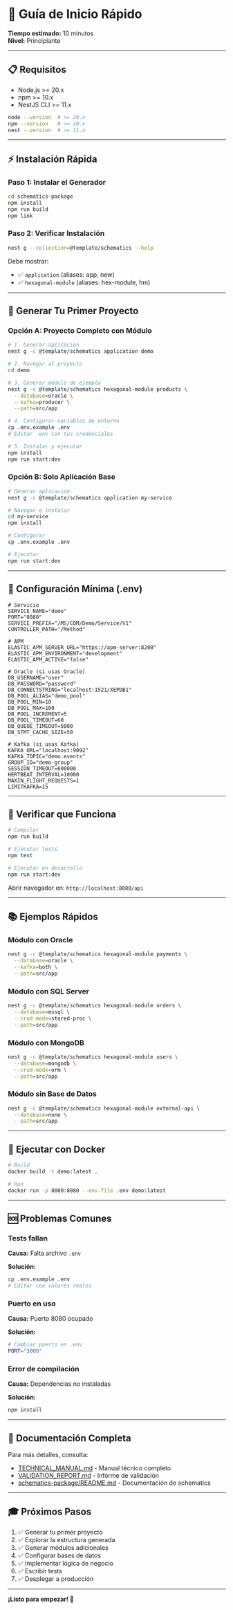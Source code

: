 # 🚀 Guía de Inicio Rápido

**Tiempo estimado:** 10 minutos  
**Nivel:** Principiante

---

## 📋 Requisitos

- Node.js >= 20.x
- npm >= 10.x
- NestJS CLI >= 11.x

```bash
node --version  # >= 20.x
npm --version   # >= 10.x
nest --version  # >= 11.x
```

---

## ⚡ Instalación Rápida

### Paso 1: Instalar el Generador

```bash
cd schematics-package
npm install
npm run build
npm link
```

### Paso 2: Verificar Instalación

```bash
nest g --collection=@template/schematics --help
```

Debe mostrar:
- ✅ `application` (aliases: app, new)
- ✅ `hexagonal-module` (aliases: hex-module, hm)

---

## 🎯 Generar Tu Primer Proyecto

### Opción A: Proyecto Completo con Módulo

```bash
# 1. Generar aplicación
nest g -c @template/schematics application demo

# 2. Navegar al proyecto
cd demo

# 3. Generar módulo de ejemplo
nest g -c @template/schematics hexagonal-module products \
  --database=oracle \
  --kafka=producer \
  --path=src/app

# 4. Configurar variables de entorno
cp .env.example .env
# Editar .env con tus credenciales

# 5. Instalar y ejecutar
npm install
npm run start:dev
```

### Opción B: Solo Aplicación Base

```bash
# Generar aplicación
nest g -c @template/schematics application my-service

# Navegar e instalar
cd my-service
npm install

# Configurar
cp .env.example .env

# Ejecutar
npm run start:dev
```

---

## 📝 Configuración Mínima (.env)

```env
# Servicio
SERVICE_NAME="demo"
PORT="8080"
SERVICE_PREFIX="/MS/COM/Demo/Service/V1"
CONTROLLER_PATH="/Method"

# APM
ELASTIC_APM_SERVER_URL="https://apm-server:8200"
ELASTIC_APM_ENVIRONMENT="development"
ELASTIC_APM_ACTIVE="false"

# Oracle (si usas Oracle)
DB_USERNAME="user"
DB_PASSWORD="password"
DB_CONNECTSTRING="localhost:1521/XEPDB1"
DB_POOL_ALIAS="demo_pool"
DB_POOL_MIN=10
DB_POOL_MAX=100
DB_POOL_INCREMENT=5
DB_POOL_TIMEOUT=60
DB_QUEUE_TIMEOUT=5000
DB_STMT_CACHE_SIZE=50

# Kafka (si usas Kafka)
KAFKA_URL="localhost:9092"
KAFKA_TOPIC="demo.events"
GROUP_ID="demo-group"
SESSION_TIMEOUT=600000
HERTBEAT_INTERVAL=10000
MAXIN_FLIGHT_REQUESTS=1
LIMITKAFKA=15
```

---

## 🧪 Verificar que Funciona

```bash
# Compilar
npm run build

# Ejecutar tests
npm test

# Ejecutar en desarrollo
npm run start:dev
```

Abrir navegador en: `http://localhost:8080/api`

---

## 📚 Ejemplos Rápidos

### Módulo con Oracle

```bash
nest g -c @template/schematics hexagonal-module payments \
  --database=oracle \
  --kafka=both \
  --path=src/app
```

### Módulo con SQL Server

```bash
nest g -c @template/schematics hexagonal-module orders \
  --database=mssql \
  --crud-mode=stored-proc \
  --path=src/app
```

### Módulo con MongoDB

```bash
nest g -c @template/schematics hexagonal-module users \
  --database=mongodb \
  --crud-mode=orm \
  --path=src/app
```

### Módulo sin Base de Datos

```bash
nest g -c @template/schematics hexagonal-module external-api \
  --database=none \
  --path=src/app
```

---

## 🐳 Ejecutar con Docker

```bash
# Build
docker build -t demo:latest .

# Run
docker run -p 8080:8080 --env-file .env demo:latest
```

---

## 🆘 Problemas Comunes

### Tests fallan

**Causa:** Falta archivo `.env`

**Solución:**
```bash
cp .env.example .env
# Editar con valores reales
```

### Puerto en uso

**Causa:** Puerto 8080 ocupado

**Solución:**
```bash
# Cambiar puerto en .env
PORT="3000"
```

### Error de compilación

**Causa:** Dependencias no instaladas

**Solución:**
```bash
npm install
```

---

## 📖 Documentación Completa

Para más detalles, consulta:
- [TECHNICAL_MANUAL.md](./TECHNICAL_MANUAL.md) - Manual técnico completo
- [VALIDATION_REPORT.md](./VALIDATION_REPORT.md) - Informe de validación
- [schematics-package/README.md](./schematics-package/README.md) - Documentación de schematics

---

## 🎓 Próximos Pasos

1. ✅ Generar tu primer proyecto
2. ✅ Explorar la estructura generada
3. ✅ Generar módulos adicionales
4. ✅ Configurar bases de datos
5. ✅ Implementar lógica de negocio
6. ✅ Escribir tests
7. ✅ Desplegar a producción

---

**¡Listo para empezar! 🚀**
